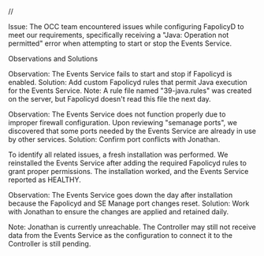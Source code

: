 //


Issue: The OCC team encountered issues while configuring FapolicyD to meet our requirements, specifically receiving a "Java: Operation not permitted" error when attempting to start or stop the Events Service.


Observations and Solutions

Observation: The Events Service fails to start and stop if Fapolicyd is enabled.
Solution: Add custom Fapolicyd rules that permit Java execution for the Events Service.
Note: A rule file named "39-java.rules" was created on the server, but Fapolicyd doesn't read this file the next day.

Observation: The Events Service does not function properly due to improper firewall configuration. Upon reviewing "semanage ports", we discovered that some ports needed by the Events Service are already in use by other services.
Solution: Confirm port conflicts with Jonathan.


To identify all related issues, a fresh installation was performed. We reinstalled the Events Service after adding the required Fapolicyd rules to grant proper permissions. The installation worked, and the Events Service reported as HEALTHY.

Observation: The Events Service goes down the day after installation because the Fapolicyd and SE Manage port changes reset.
Solution: Work with Jonathan to ensure the changes are applied and retained daily.


Note: Jonathan is currently unreachable. The Controller may still not receive data from the Events Service as the configuration to connect it to the Controller is still pending.
